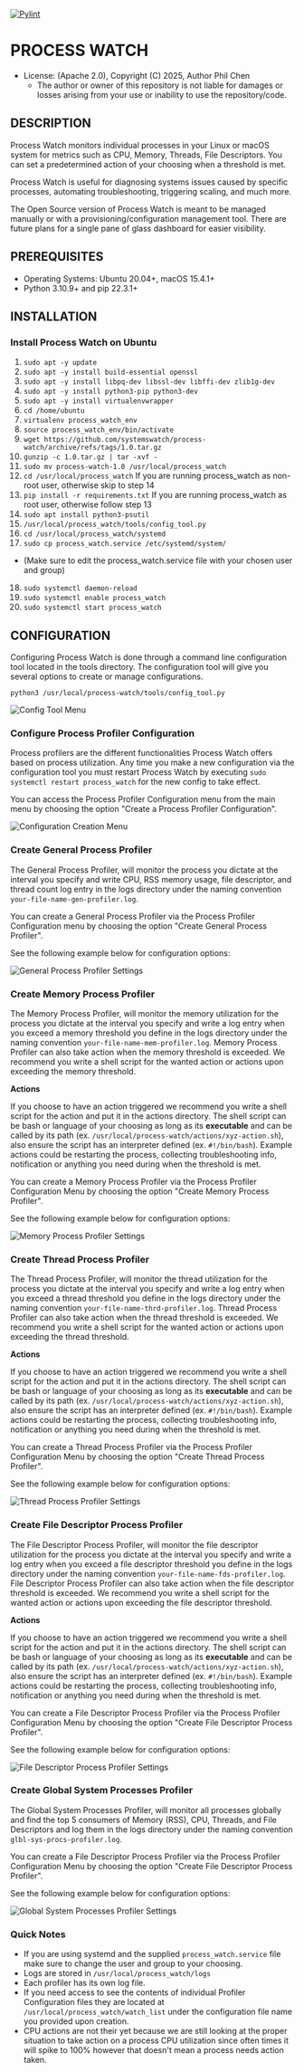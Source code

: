 [![Pylint](https://github.com/systemswatch/processwatch/actions/workflows/pylint.yml/badge.svg)](https://github.com/systemswatch/processwatch/actions/workflows/pylint.yml)

# PROCESS WATCH
* License: (Apache 2.0), Copyright (C) 2025, Author Phil Chen
    * The author or owner of this repository is not liable for damages or losses arising from your use or inability to use the repository/code.

## DESCRIPTION
Process Watch monitors individual processes in your Linux or macOS system for metrics such as CPU, Memory, Threads, File Descriptors. You can set a predetermined action of your choosing when a threshold is met.

Process Watch is useful for diagnosing systems issues caused by specific processes, automating troubleshooting, triggering scaling, and much more.

The Open Source version of Process Watch is meant to be managed manually or with a provisioning/configuration management tool. There are future plans for a single pane of glass dashboard for easier visibility.

## PREREQUISITES
* Operating Systems: Ubuntu 20.04+, macOS 15.4.1+
* Python 3.10.9+ and pip 22.3.1+

## INSTALLATION

### Install Process Watch on Ubuntu

1. `sudo apt -y update`
2. `sudo apt -y install build-essential openssl`
3. `sudo apt -y install libpq-dev libssl-dev libffi-dev zlib1g-dev`
4. `sudo apt -y install python3-pip python3-dev`
5. `sudo apt -y install virtualenvwrapper`
6. `cd /home/ubuntu`
7. `virtualenv process_watch_env`
8. `source process_watch_env/bin/activate`
9. `wget https://github.com/systemswatch/process-watch/archive/refs/tags/1.0.tar.gz`
10. `gunzip -c 1.0.tar.gz | tar -xvf -`
11. `sudo mv process-watch-1.0 /usr/local/process_watch`
12. `cd /usr/local/process_watch`
If you are running process_watch as non-root user, otherwise skip to step 14
13. `pip install -r requirements.txt`
If you are running process_watch as root user, otherwise follow step 13
14. `sudo apt install python3-psutil`
15. `/usr/local/process_watch/tools/config_tool.py`
16. `cd /usr/local/process_watch/systemd`
17. `sudo cp process_watch.service /etc/systemd/system/`
   * (Make sure to edit the process_watch.service file with your chosen user and group)
18. `sudo systemctl daemon-reload`
19. `sudo systemctl enable process_watch`
20. `sudo systemctl start process_watch`

## CONFIGURATION

Configuring Process Watch is done through a command line configuration tool located in the tools directory. The configuration tool will give you several options to create or manage configurations.

`python3 /usr/local/process-watch/tools/config_tool.py`

<img src="documentation/config-tool-menu.png" alt="Config Tool Menu">

### Configure Process Profiler Configuration

Process profilers are the different functionalities Process Watch offers based on process utilization. Any time you make a new configuration via the configuration tool you must restart Process Watch by executing `sudo systemctl restart process_watch` for the new config to take effect.

You can access the Process Profiler Configuration menu from the main menu by choosing the option "Create a Process Profiler Configuration".

<img src="documentation/configuration-creation-sub-menu.png" alt="Configuration Creation Menu">

### Create General Process Profiler

The General Process Profiler, will monitor the process you dictate at the interval you specify and write CPU, RSS memory usage, file descriptor, and thread count log entry in the logs directory under the naming convention `your-file-name-gen-profiler.log`.

You can create a General Process Profiler via the Process Profiler Configuration menu by choosing the option "Create General Process Profiler".

See the following example below for configuration options:

<img src="documentation/general-process-profiler-settings.png" alt="General Process Profiler Settings">

### Create Memory Process Profiler

The Memory Process Profiler, will monitor the memory utilization for the process you dictate at the interval you specify and write a log entry when you exceed a memory threshold you define in the logs directory under the naming convention `your-file-name-mem-profiler.log`. Memory Process Profiler can also take action when the memory threshold is exceeded. We recommend you write a shell script for the wanted action or actions upon exceeding the memory threshold.

**Actions**

If you choose to have an action triggered we recommend you write a shell script for the action and put it in the actions directory. The shell script can be bash or language of your choosing as long as its **executable** and can be called by its path (ex. `/usr/local/process-watch/actions/xyz-action.sh`), also ensure the script has an interpreter defined (ex. `#!/bin/bash`). Example actions could be restarting the process, collecting troubleshooting info, notification or anything you need during when the threshold is met.

You can create a Memory Process Profiler via the Process Profiler Configuration Menu by choosing the option "Create Memory Process Profiler".

See the following example below for configuration options:

<img src="documentation/memory-process-profiler-settings.png" alt="Memory Process Profiler Settings">

### Create Thread Process Profiler

The Thread Process Profiler, will monitor the thread utilization for the process you dictate at the interval you specify and write a log entry when you exceed a thread threshold you define in the logs directory under the naming convention `your-file-name-thrd-profiler.log`. Thread Process Profiler can also take action when the thread threshold is exceeded. We recommend you write a shell script for the wanted action or actions upon exceeding the thread threshold.

**Actions**

If you choose to have an action triggered we recommend you write a shell script for the action and put it in the actions directory. The shell script can be bash or language of your choosing as long as its **executable** and can be called by its path (ex. `/usr/local/process-watch/actions/xyz-action.sh`), also ensure the script has an interpreter defined (ex. `#!/bin/bash`). Example actions could be restarting the process, collecting troubleshooting info, notification or anything you need during when the threshold is met.

You can create a Thread Process Profiler via the Process Profiler Configuration Menu by choosing the option "Create Thread Process Profiler".

See the following example below for configuration options:

<img src="documentation/thread-process-profiler-settings.png" alt="Thread Process Profiler Settings">

### Create File Descriptor Process Profiler

The File Descriptor Process Profiler, will monitor the file descriptor utilization for the process you dictate at the interval you specify and write a log entry when you exceed a file descriptor threshold you define in the logs directory under the naming convention `your-file-name-fds-profiler.log`. File Descriptor Process Profiler can also take action when the file descriptor threshold is exceeded. We recommend you write a shell script for the wanted action or actions upon exceeding the file descriptor threshold.

**Actions**

If you choose to have an action triggered we recommend you write a shell script for the action and put it in the actions directory. The shell script can be bash or language of your choosing as long as its **executable** and can be called by its path (ex. `/usr/local/process-watch/actions/xyz-action.sh`), also ensure the script has an interpreter defined (ex. `#!/bin/bash`). Example actions could be restarting the process, collecting troubleshooting info, notification or anything you need during when the threshold is met.

You can create a File Descriptor Process Profiler via the Process Profiler Configuration Menu by choosing the option "Create File Descriptor Process Profiler".

See the following example below for configuration options:

<img src="documentation/file-descriptor-process-profiler-settings.png" alt="File Descriptor Process Profiler Settings">

### Create Global System Processes Profiler

The Global System Processes Profiler, will monitor all processes globally and find the top 5 consumers of Memory (RSS), CPU, Threads, and File Descriptors and log them in the logs directory under the naming convention `glbl-sys-procs-profiler.log`. 

You can create a File Descriptor Process Profiler via the Process Profiler Configuration Menu by choosing the option "Create File Descriptor Process Profiler".

See the following example below for configuration options:

<img src="documentation/global-system-processess-profiler-settings.png" alt="Global System Processes Profiler Settings">


### Quick Notes

* If you are using systemd and the supplied `process_watch.service` file make sure to change the user and group to your choosing.
* Logs are stored in `/usr/local/process_watch/logs`
* Each profiler has its own log file.
* If you need access to see the contents of individual Profiler Configuration files they are located at `/usr/local/process_watch/watch_list` under the configuration file name you provided upon creation.
* CPU actions are not their yet because we are still looking at the proper situation to take action on a process CPU utilization since often times it will spike to 100% however that doesn't mean a process needs action taken.
